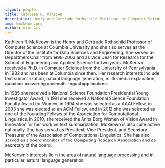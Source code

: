 ```yaml
---
layout: people
title: Kathleen R. McKeown
description: Henry and Gertrude Rothschild Professor of Computer Science
img: kmckeown.png
author: Alex Gil
---
```


Kathleen R. McKeown is the Henry and Gertrude Rothschild Professor of Computer Science at Columbia University and she also serves as the Director of the Institute for Data Sciences and Engineering. She served as Department Chair from 1998-2003 and as Vice Dean for Research for the School of Engineering and Applied Science for two years. McKeown received a Ph.D. in Computer Science from the University of Pennsylvania in 1982 and has been at Columbia since then. Her research interests include text summarization, natural language generation, multi-media explanation, question-answering and multi-lingual applications.

In 1985 she received a National Science Foundation Presidential Young Investigator Award, in 1991 she received a National Science Foundation Faculty Award for Women, in 1994 she was selected as a AAAI Fellow, in 2003 she was elected as an ACM Fellow, and in 2012 she was selected as one of the Founding Fellows of the Association for Computational Linguistics. In 2010, she received the Anita Borg Women of Vision Award in Innovation for her work on text summarization. McKeown is also quite active nationally. She has served as President, Vice President, and Secretary-Treasurer of the Association of Computational Linguistics. She has also served as a board member of the Computing Research Association and as secretary of the board. 

McKeown's interests lie in the area of natural language processing and in particular, natural language generation. 